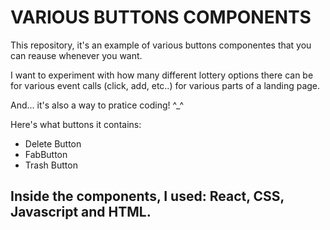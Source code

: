 # VARIOUS BUTTONS COMPONENTS

This repository, it's an example of various buttons componentes that you can reause whenever you want.

I want to experiment with how many different lottery options there can be for various event calls (click, add, etc..)
for various parts of a landing page. 

And... it's also a way to pratice coding! ^_^ 


Here's what buttons it contains: 

- Delete Button
- FabButton
- Trash Button


## Inside the components, I used: React, CSS, Javascript and HTML. 
